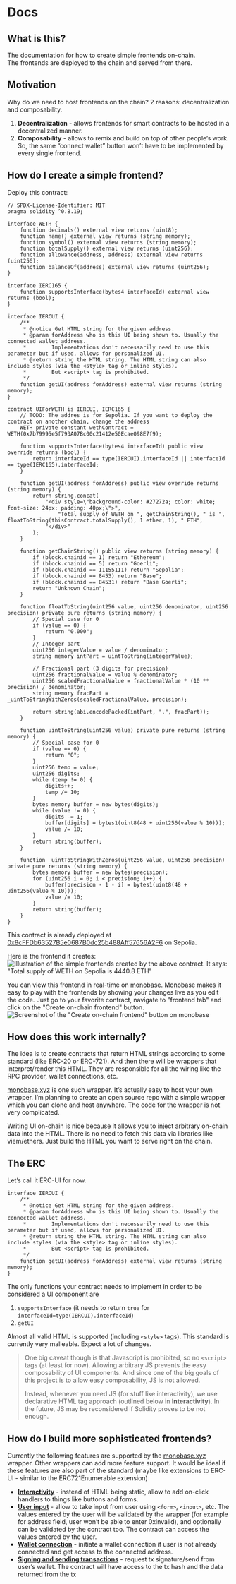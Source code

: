 # Docs

## What is this?

The documentation for how to create simple frontends on-chain. <br/>
The frontends are deployed to the chain and served from there.

## Motivation

Why do we need to host frontends on the chain? 2 reasons: decentralization and composability.

1. **Decentralization** - allows frontends for smart contracts to be hosted in a decentralized manner.
2. **Composability** - allows to remix and build on top of other people’s work. So, the same “connect wallet” button won’t have to be implemented by every single frontend.

## How do I create a simple frontend?

Deploy this contract:

```Solidity
// SPDX-License-Identifier: MIT
pragma solidity ^0.8.19;

interface WETH {
    function decimals() external view returns (uint8);
    function name() external view returns (string memory);
    function symbol() external view returns (string memory);
    function totalSupply() external view returns (uint256);
    function allowance(address, address) external view returns (uint256);
    function balanceOf(address) external view returns (uint256);
}

interface IERC165 {
    function supportsInterface(bytes4 interfaceId) external view returns (bool);
}

interface IERCUI {
    /**
     * @notice Get HTML string for the given address.
     * @param forAddress who is this UI being shown to. Usually the connected wallet address.
     *        Implementations don't necessarily need to use this parameter but if used, allows for personalized UI.
     * @return string the HTML string. The HTML string can also include styles (via the <style> tag or inline styles).
     *        But <script> tag is prohibited.
     */
    function getUI(address forAddress) external view returns (string memory);
}

contract UIForWETH is IERCUI, IERC165 {
    // TODO: The addres is for Sepolia. If you want to deploy the contract on another chain, change the address
    WETH private constant wethContract = WETH(0x7b79995e5f793A07Bc00c21412e50Ecae098E7f9);

    function supportsInterface(bytes4 interfaceId) public view override returns (bool) {
        return interfaceId == type(IERCUI).interfaceId || interfaceId == type(IERC165).interfaceId;
    }

    function getUI(address forAddress) public view override returns (string memory) {
        return string.concat(
            "<div style=\"background-color: #27272a; color: white; font-size: 24px; padding: 40px;\">",
                "Total supply of WETH on ", getChainString(), " is ", floatToString(thisContract.totalSupply(), 1 ether, 1), " ETH",
            "</div>"
        );
    }

    function getChainString() public view returns (string memory) {
        if (block.chainid == 1) return "Ethereum";
        if (block.chainid == 5) return "Goerli";
        if (block.chainid == 11155111) return "Sepolia";
        if (block.chainid == 8453) return "Base";
        if (block.chainid == 84531) return "Base Goerli";
        return "Unknown Chain";
    }

    function floatToString(uint256 value, uint256 denominator, uint256 precision) private pure returns (string memory) {
        // Special case for 0
        if (value == 0) {
            return "0.000";
        }
        // Integer part
        uint256 integerValue = value / denominator;
        string memory intPart = uintToString(integerValue);

        // Fractional part (3 digits for precision)
        uint256 fractionalValue = value % denominator;
        uint256 scaledFractionalValue = fractionalValue * (10 ** precision) / denominator;
        string memory fracPart = _uintToStringWithZeros(scaledFractionalValue, precision);

        return string(abi.encodePacked(intPart, ".", fracPart));
    }

    function uintToString(uint256 value) private pure returns (string memory) {
        // Special case for 0
        if (value == 0) {
            return "0";
        }
        uint256 temp = value;
        uint256 digits;
        while (temp != 0) {
            digits++;
            temp /= 10;
        }
        bytes memory buffer = new bytes(digits);
        while (value != 0) {
            digits -= 1;
            buffer[digits] = bytes1(uint8(48 + uint256(value % 10)));
            value /= 10;
        }
        return string(buffer);
    }

    function _uintToStringWithZeros(uint256 value, uint256 precision) private pure returns (string memory) {
        bytes memory buffer = new bytes(precision);
        for (uint256 i = 0; i < precision; i++) {
            buffer[precision - 1 - i] = bytes1(uint8(48 + uint256(value % 10)));
            value /= 10;
        }
        return string(buffer);
    }
}
```

This contract is already deployed at [0x8cFFDb63527B5e0687B0dc25b488Aff57656A2F6](https://monobase.xyz/sepolia/address/0x8cFFDb63527B5e0687B0dc25b488Aff57656A2F6/code) on Sepolia.

Here is the frontend it creates:
![Illustration of the simple frontends created by the above contract. It says: "Total supply of WETH on Sepolia is 4440.8 ETH"](assets/simple-frontend.png)

You can view this frontend in real-time on [monobase](https://monobase.xyz/sepolia/address/0x8cFFDb63527B5e0687B0dc25b488Aff57656A2F6/frontend). Monobase makes it easy to play with the frontends by showing your changes live as you edit the code. Just go to your favorite contract, navigate to "frontend tab" and click on the "Create on-chain frontend" button.
![Screenshot of the "Create on-chain frontend" button on monobase](assets/create-on-chain-frontend.png)

## How does this work internally?

The idea is to create contracts that return HTML strings according to some standard (like ERC-20 or ERC-721). And then there will be wrappers that interpret/render this HTML. They are responsible for all the wiring like the RPC provider, wallet connections, etc.

[monobase.xyz](https://monobase.xyz) is one such wrapper. It’s actually easy to host your own wrapper. I’m planning to create an open source repo with a simple wrapper which you can clone and host anywhere. The code for the wrapper is not very complicated.

Writing UI on-chain is nice because it allows you to inject arbitrary on-chain data into the HTML. There is no need to fetch this data via libraries like viem/ethers. Just build the HTML you want to serve right on the chain.

## The ERC

Let’s call it ERC-UI for now.

```Solidity
interface IERCUI {
    /**
     * @notice Get HTML string for the given address.
     * @param forAddress who is this UI being shown to. Usually the connected wallet address.
     *        Implementations don't necessarily need to use this parameter but if used, allows for personalized UI.
     * @return string the HTML string. The HTML string can also include styles (via the <style> tag or inline styles).
     *        But <script> tag is prohibited.
     */
    function getUI(address forAddress) external view returns (string memory);
}
```

The only functions your contract needs to implement in order to be considered a UI component are

1. `supportsInterface` (it needs to return `true` for `interfaceId=type(IERCUI).interfaceId`)
2. `getUI`

Almost all valid HTML is supported (including `<style>` tags). This standard is currently very malleable. Expect a lot of changes.

> One big caveat though is that Javascript is prohibited, so no `<script>` tags (at least for now). Allowing arbitrary JS prevents the easy composability of UI components. And since one of the big goals of this project is to allow easy composability, JS is not allowed.
>
> Instead, whenever you need JS (for stuff like interactivity), we use declarative HTML tag approach (outlined below in **Interactivity**). In the future, JS may be reconsidered if Solidity proves to be not enough.

## How do I build more sophisticated frontends?

Currently the following features are supported by the [monobase.xyz](https://monobase.xyz/) wrapper. Other wrappers can add more feature support. It would be ideal if these features are also part of the standard (maybe like extensions to ERC-UI - similar to the ERC721Enumerable extension)

- [**Interactivity**](interactivity.md) - instead of HTML being static, allow to add on-click handlers to things like buttons and forms.
- [**User input**](user-input.md) - allow to take input from user using `<form>`, `<input>`, etc. The values entered by the user will be validated by the wrapper (for example for address field, user won’t be able to enter 0xinvalid), and optionally can be validated by the contract too. The contract can access the values entered by the user.
- [**Wallet connection**](wallet-connection.md) - initiate a wallet connection if user is not already connected and get access to the connected address.
- [**Signing and sending transactions**](sign-and-send-tx.md) - request tx signature/send from user’s wallet. The contract will have access to the tx hash and the data returned from the tx
